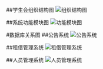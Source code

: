 

##学生会组织结构图
![组织结构图](http://ww3.sinaimg.cn/mw1024/ec4faab7gw1exfefaztj5j20kx09ndhn.jpg)

##系统功能模块图
![功能模块图](http://ww3.sinaimg.cn/mw1024/ec4faab7gw1exff86uxo2j20cp0ax75p.jpg)

#数据库关系图
##公告系统
![公告系统](http://ww2.sinaimg.cn/mw1024/ec4faab7gw1exnmfsuo2oj20h90chq4a.jpg)

##租借管理系统
![租借管理系统](http://ww2.sinaimg.cn/mw1024/ec4faab7gw1exnmftftk5j20l10cxtay.jpg)

##人员管理系统
![人员管理系统](http://ww3.sinaimg.cn/mw1024/ec4faab7gw1exnmfu29jrj20lg0dt407.jpg)
